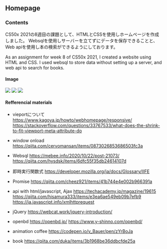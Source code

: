 ## Homepage

### Contents
CS50x 2021の8週目の課題として、HTMLとCSSを使用しホームページを作成しました。
Websqlを使用しサーバーを立てずにデータを保存できることと、Web apiを使用し本の検索ができるようにしております。

As an assignment for week 8 of CS50x 2021, I created a website using HTML and CSS.
I used websql to store data without setting up a server, and web api to search for books.

#### Image

![](https://i.ibb.co/Ykb5SPh/2021-08-30-190957.jpg)
![](https://i.ibb.co/1mVXRPW/2021-08-30-191031.jpg)
![](https://i.ibb.co/GxQk9Dw/2021-08-30-191053.jpg)

#### Refferencial materials

- vieportについて
https://www.kagoya.jp/howto/webhomepage/responsive/<br>
https://stackoverflow.com/questions/33767533/what-does-the-shrink-to-fit-viewport-meta-attribute-do

- window onload 
https://qiita.com/cervomansan/items/0873026853686503fc3a

- Websql 
https://mebee.info/2020/10/22/post-21073/
https://qiita.com/hysdsk/items/6dfc55f35db24614107d

- 即時実行関数式
https://developer.mozilla.org/ja/docs/Glossary/IIFE

- Promise
https://qiita.com/cheez921/items/41b744e4e002b966391a

- api with html/javascript, Ajax 
https://techacademy.jp/magazine/19615
https://qiita.com/hisamura333/items/e3ea6ae549eb09b7efb9
https://ja.javascript.info/xmlhttprequest

- jQuery
https://webcat.work/jquery-introduction/

- openbd
https://openbd.jp/
https://www.y-shinno.com/openbd/

- animation coffee
https://codepen.io/v_Bauer/pen/zYrBoJa

- book
https://qiita.com/duka/items/3b1968be36ddbcfde25a


